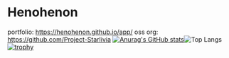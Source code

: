# Henohenon
portfolio:
https://henohenon.github.io/app/
oss org:
https://github.com/Project-Starlivia
[![Anurag's GitHub stats](https://github-readme-stats.vercel.app/api?username=henohenon)](https://github.com/anuraghazra/github-readme-stats)![Top Langs](https://github-readme-stats.vercel.app/api/top-langs/?username=henohenon&layout=compact)
[![trophy](https://github-profile-trophy.vercel.app/?username=henohenon)](https://github.com/ryo-ma/github-profile-trophy)
